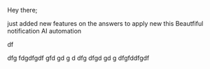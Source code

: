 Hey there;

just added new features on the answers to apply new this
Beautfiful notification AI automation

df

dfg
fdgdfgdf
gfd
gd
g
d
dfg
dfgd
gd
g
dfgfddfgdf
